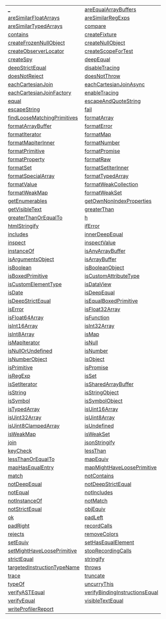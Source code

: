 |                                                                                                                             |                                                                                                                                   |
| --------------------------------------------------------------------------------------------------------------------------- | --------------------------------------------------------------------------------------------------------------------------------- |
| [_](https://hamedfathi.gitbook.io/aurelia-2-doc-api/testing/function/_)                                                     | [areEqualArrayBuffers](https://hamedfathi.gitbook.io/aurelia-2-doc-api/testing/function/areequalarraybuffers)                     |
| [areSimilarFloatArrays](https://hamedfathi.gitbook.io/aurelia-2-doc-api/testing/function/aresimilarfloatarrays)             | [areSimilarRegExps](https://hamedfathi.gitbook.io/aurelia-2-doc-api/testing/function/aresimilarregexps)                           |
| [areSimilarTypedArrays](https://hamedfathi.gitbook.io/aurelia-2-doc-api/testing/function/aresimilartypedarrays)             | [compare](https://hamedfathi.gitbook.io/aurelia-2-doc-api/testing/function/compare)                                               |
| [contains](https://hamedfathi.gitbook.io/aurelia-2-doc-api/testing/function/contains)                                       | [createFixture](https://hamedfathi.gitbook.io/aurelia-2-doc-api/testing/function/createfixture)                                   |
| [createFrozenNullObject](https://hamedfathi.gitbook.io/aurelia-2-doc-api/testing/function/createfrozennullobject)           | [createNullObject](https://hamedfathi.gitbook.io/aurelia-2-doc-api/testing/function/createnullobject)                             |
| [createObserverLocator](https://hamedfathi.gitbook.io/aurelia-2-doc-api/testing/function/createobserverlocator)             | [createScopeForTest](https://hamedfathi.gitbook.io/aurelia-2-doc-api/testing/function/createscopefortest)                         |
| [createSpy](https://hamedfathi.gitbook.io/aurelia-2-doc-api/testing/function/createspy)                                     | [deepEqual](https://hamedfathi.gitbook.io/aurelia-2-doc-api/testing/function/deepequal)                                           |
| [deepStrictEqual](https://hamedfathi.gitbook.io/aurelia-2-doc-api/testing/function/deepstrictequal)                         | [disableTracing](https://hamedfathi.gitbook.io/aurelia-2-doc-api/testing/function/disabletracing)                                 |
| [doesNotReject](https://hamedfathi.gitbook.io/aurelia-2-doc-api/testing/function/doesnotreject)                             | [doesNotThrow](https://hamedfathi.gitbook.io/aurelia-2-doc-api/testing/function/doesnotthrow)                                     |
| [eachCartesianJoin](https://hamedfathi.gitbook.io/aurelia-2-doc-api/testing/function/eachcartesianjoin)                     | [eachCartesianJoinAsync](https://hamedfathi.gitbook.io/aurelia-2-doc-api/testing/function/eachcartesianjoinasync)                 |
| [eachCartesianJoinFactory](https://hamedfathi.gitbook.io/aurelia-2-doc-api/testing/function/eachcartesianjoinfactory)       | [enableTracing](https://hamedfathi.gitbook.io/aurelia-2-doc-api/testing/function/enabletracing)                                   |
| [equal](https://hamedfathi.gitbook.io/aurelia-2-doc-api/testing/function/equal)                                             | [escapeAndQuoteString](https://hamedfathi.gitbook.io/aurelia-2-doc-api/testing/function/escapeandquotestring)                     |
| [escapeString](https://hamedfathi.gitbook.io/aurelia-2-doc-api/testing/function/escapestring)                               | [fail](https://hamedfathi.gitbook.io/aurelia-2-doc-api/testing/function/fail)                                                     |
| [findLooseMatchingPrimitives](https://hamedfathi.gitbook.io/aurelia-2-doc-api/testing/function/findloosematchingprimitives) | [formatArray](https://hamedfathi.gitbook.io/aurelia-2-doc-api/testing/function/formatarray)                                       |
| [formatArrayBuffer](https://hamedfathi.gitbook.io/aurelia-2-doc-api/testing/function/formatarraybuffer)                     | [formatError](https://hamedfathi.gitbook.io/aurelia-2-doc-api/testing/function/formaterror)                                       |
| [formatIterator](https://hamedfathi.gitbook.io/aurelia-2-doc-api/testing/function/formatiterator)                           | [formatMap](https://hamedfathi.gitbook.io/aurelia-2-doc-api/testing/function/formatmap)                                           |
| [formatMapIterInner](https://hamedfathi.gitbook.io/aurelia-2-doc-api/testing/function/formatmapiterinner)                   | [formatNumber](https://hamedfathi.gitbook.io/aurelia-2-doc-api/testing/function/formatnumber)                                     |
| [formatPrimitive](https://hamedfathi.gitbook.io/aurelia-2-doc-api/testing/function/formatprimitive)                         | [formatPromise](https://hamedfathi.gitbook.io/aurelia-2-doc-api/testing/function/formatpromise)                                   |
| [formatProperty](https://hamedfathi.gitbook.io/aurelia-2-doc-api/testing/function/formatproperty)                           | [formatRaw](https://hamedfathi.gitbook.io/aurelia-2-doc-api/testing/function/formatraw)                                           |
| [formatSet](https://hamedfathi.gitbook.io/aurelia-2-doc-api/testing/function/formatset)                                     | [formatSetIterInner](https://hamedfathi.gitbook.io/aurelia-2-doc-api/testing/function/formatsetiterinner)                         |
| [formatSpecialArray](https://hamedfathi.gitbook.io/aurelia-2-doc-api/testing/function/formatspecialarray)                   | [formatTypedArray](https://hamedfathi.gitbook.io/aurelia-2-doc-api/testing/function/formattypedarray)                             |
| [formatValue](https://hamedfathi.gitbook.io/aurelia-2-doc-api/testing/function/formatvalue)                                 | [formatWeakCollection](https://hamedfathi.gitbook.io/aurelia-2-doc-api/testing/function/formatweakcollection)                     |
| [formatWeakMap](https://hamedfathi.gitbook.io/aurelia-2-doc-api/testing/function/formatweakmap)                             | [formatWeakSet](https://hamedfathi.gitbook.io/aurelia-2-doc-api/testing/function/formatweakset)                                   |
| [getEnumerables](https://hamedfathi.gitbook.io/aurelia-2-doc-api/testing/function/getenumerables)                           | [getOwnNonIndexProperties](https://hamedfathi.gitbook.io/aurelia-2-doc-api/testing/function/getownnonindexproperties)             |
| [getVisibleText](https://hamedfathi.gitbook.io/aurelia-2-doc-api/testing/function/getvisibletext)                           | [greaterThan](https://hamedfathi.gitbook.io/aurelia-2-doc-api/testing/function/greaterthan)                                       |
| [greaterThanOrEqualTo](https://hamedfathi.gitbook.io/aurelia-2-doc-api/testing/function/greaterthanorequalto)               | [h](https://hamedfathi.gitbook.io/aurelia-2-doc-api/testing/function/h)                                                           |
| [htmlStringify](https://hamedfathi.gitbook.io/aurelia-2-doc-api/testing/function/htmlstringify)                             | [ifError](https://hamedfathi.gitbook.io/aurelia-2-doc-api/testing/function/iferror)                                               |
| [includes](https://hamedfathi.gitbook.io/aurelia-2-doc-api/testing/function/includes)                                       | [innerDeepEqual](https://hamedfathi.gitbook.io/aurelia-2-doc-api/testing/function/innerdeepequal)                                 |
| [inspect](https://hamedfathi.gitbook.io/aurelia-2-doc-api/testing/function/inspect)                                         | [inspectValue](https://hamedfathi.gitbook.io/aurelia-2-doc-api/testing/function/inspectvalue)                                     |
| [instanceOf](https://hamedfathi.gitbook.io/aurelia-2-doc-api/testing/function/instanceof)                                   | [isAnyArrayBuffer](https://hamedfathi.gitbook.io/aurelia-2-doc-api/testing/function/isanyarraybuffer)                             |
| [isArgumentsObject](https://hamedfathi.gitbook.io/aurelia-2-doc-api/testing/function/isargumentsobject)                     | [isArrayBuffer](https://hamedfathi.gitbook.io/aurelia-2-doc-api/testing/function/isarraybuffer)                                   |
| [isBoolean](https://hamedfathi.gitbook.io/aurelia-2-doc-api/testing/function/isboolean)                                     | [isBooleanObject](https://hamedfathi.gitbook.io/aurelia-2-doc-api/testing/function/isbooleanobject)                               |
| [isBoxedPrimitive](https://hamedfathi.gitbook.io/aurelia-2-doc-api/testing/function/isboxedprimitive)                       | [isCustomAttributeType](https://hamedfathi.gitbook.io/aurelia-2-doc-api/testing/function/iscustomattributetype)                   |
| [isCustomElementType](https://hamedfathi.gitbook.io/aurelia-2-doc-api/testing/function/iscustomelementtype)                 | [isDataView](https://hamedfathi.gitbook.io/aurelia-2-doc-api/testing/function/isdataview)                                         |
| [isDate](https://hamedfathi.gitbook.io/aurelia-2-doc-api/testing/function/isdate)                                           | [isDeepEqual](https://hamedfathi.gitbook.io/aurelia-2-doc-api/testing/function/isdeepequal)                                       |
| [isDeepStrictEqual](https://hamedfathi.gitbook.io/aurelia-2-doc-api/testing/function/isdeepstrictequal)                     | [isEqualBoxedPrimitive](https://hamedfathi.gitbook.io/aurelia-2-doc-api/testing/function/isequalboxedprimitive)                   |
| [isError](https://hamedfathi.gitbook.io/aurelia-2-doc-api/testing/function/iserror)                                         | [isFloat32Array](https://hamedfathi.gitbook.io/aurelia-2-doc-api/testing/function/isfloat32array)                                 |
| [isFloat64Array](https://hamedfathi.gitbook.io/aurelia-2-doc-api/testing/function/isfloat64array)                           | [isFunction](https://hamedfathi.gitbook.io/aurelia-2-doc-api/testing/function/isfunction)                                         |
| [isInt16Array](https://hamedfathi.gitbook.io/aurelia-2-doc-api/testing/function/isint16array)                               | [isInt32Array](https://hamedfathi.gitbook.io/aurelia-2-doc-api/testing/function/isint32array)                                     |
| [isInt8Array](https://hamedfathi.gitbook.io/aurelia-2-doc-api/testing/function/isint8array)                                 | [isMap](https://hamedfathi.gitbook.io/aurelia-2-doc-api/testing/function/ismap)                                                   |
| [isMapIterator](https://hamedfathi.gitbook.io/aurelia-2-doc-api/testing/function/ismapiterator)                             | [isNull](https://hamedfathi.gitbook.io/aurelia-2-doc-api/testing/function/isnull)                                                 |
| [isNullOrUndefined](https://hamedfathi.gitbook.io/aurelia-2-doc-api/testing/function/isnullorundefined)                     | [isNumber](https://hamedfathi.gitbook.io/aurelia-2-doc-api/testing/function/isnumber)                                             |
| [isNumberObject](https://hamedfathi.gitbook.io/aurelia-2-doc-api/testing/function/isnumberobject)                           | [isObject](https://hamedfathi.gitbook.io/aurelia-2-doc-api/testing/function/isobject)                                             |
| [isPrimitive](https://hamedfathi.gitbook.io/aurelia-2-doc-api/testing/function/isprimitive)                                 | [isPromise](https://hamedfathi.gitbook.io/aurelia-2-doc-api/testing/function/ispromise)                                           |
| [isRegExp](https://hamedfathi.gitbook.io/aurelia-2-doc-api/testing/function/isregexp)                                       | [isSet](https://hamedfathi.gitbook.io/aurelia-2-doc-api/testing/function/isset)                                                   |
| [isSetIterator](https://hamedfathi.gitbook.io/aurelia-2-doc-api/testing/function/issetiterator)                             | [isSharedArrayBuffer](https://hamedfathi.gitbook.io/aurelia-2-doc-api/testing/function/issharedarraybuffer)                       |
| [isString](https://hamedfathi.gitbook.io/aurelia-2-doc-api/testing/function/isstring)                                       | [isStringObject](https://hamedfathi.gitbook.io/aurelia-2-doc-api/testing/function/isstringobject)                                 |
| [isSymbol](https://hamedfathi.gitbook.io/aurelia-2-doc-api/testing/function/issymbol)                                       | [isSymbolObject](https://hamedfathi.gitbook.io/aurelia-2-doc-api/testing/function/issymbolobject)                                 |
| [isTypedArray](https://hamedfathi.gitbook.io/aurelia-2-doc-api/testing/function/istypedarray)                               | [isUint16Array](https://hamedfathi.gitbook.io/aurelia-2-doc-api/testing/function/isuint16array)                                   |
| [isUint32Array](https://hamedfathi.gitbook.io/aurelia-2-doc-api/testing/function/isuint32array)                             | [isUint8Array](https://hamedfathi.gitbook.io/aurelia-2-doc-api/testing/function/isuint8array)                                     |
| [isUint8ClampedArray](https://hamedfathi.gitbook.io/aurelia-2-doc-api/testing/function/isuint8clampedarray)                 | [isUndefined](https://hamedfathi.gitbook.io/aurelia-2-doc-api/testing/function/isundefined)                                       |
| [isWeakMap](https://hamedfathi.gitbook.io/aurelia-2-doc-api/testing/function/isweakmap)                                     | [isWeakSet](https://hamedfathi.gitbook.io/aurelia-2-doc-api/testing/function/isweakset)                                           |
| [join](https://hamedfathi.gitbook.io/aurelia-2-doc-api/testing/function/join)                                               | [jsonStringify](https://hamedfathi.gitbook.io/aurelia-2-doc-api/testing/function/jsonstringify)                                   |
| [keyCheck](https://hamedfathi.gitbook.io/aurelia-2-doc-api/testing/function/keycheck)                                       | [lessThan](https://hamedfathi.gitbook.io/aurelia-2-doc-api/testing/function/lessthan)                                             |
| [lessThanOrEqualTo](https://hamedfathi.gitbook.io/aurelia-2-doc-api/testing/function/lessthanorequalto)                     | [mapEquiv](https://hamedfathi.gitbook.io/aurelia-2-doc-api/testing/function/mapequiv)                                             |
| [mapHasEqualEntry](https://hamedfathi.gitbook.io/aurelia-2-doc-api/testing/function/maphasequalentry)                       | [mapMightHaveLoosePrimitive](https://hamedfathi.gitbook.io/aurelia-2-doc-api/testing/function/mapmighthavelooseprimitive)         |
| [match](https://hamedfathi.gitbook.io/aurelia-2-doc-api/testing/function/match)                                             | [notContains](https://hamedfathi.gitbook.io/aurelia-2-doc-api/testing/function/notcontains)                                       |
| [notDeepEqual](https://hamedfathi.gitbook.io/aurelia-2-doc-api/testing/function/notdeepequal)                               | [notDeepStrictEqual](https://hamedfathi.gitbook.io/aurelia-2-doc-api/testing/function/notdeepstrictequal)                         |
| [notEqual](https://hamedfathi.gitbook.io/aurelia-2-doc-api/testing/function/notequal)                                       | [notIncludes](https://hamedfathi.gitbook.io/aurelia-2-doc-api/testing/function/notincludes)                                       |
| [notInstanceOf](https://hamedfathi.gitbook.io/aurelia-2-doc-api/testing/function/notinstanceof)                             | [notMatch](https://hamedfathi.gitbook.io/aurelia-2-doc-api/testing/function/notmatch)                                             |
| [notStrictEqual](https://hamedfathi.gitbook.io/aurelia-2-doc-api/testing/function/notstrictequal)                           | [objEquiv](https://hamedfathi.gitbook.io/aurelia-2-doc-api/testing/function/objequiv)                                             |
| [ok](https://hamedfathi.gitbook.io/aurelia-2-doc-api/testing/function/ok)                                                   | [padLeft](https://hamedfathi.gitbook.io/aurelia-2-doc-api/testing/function/padleft)                                               |
| [padRight](https://hamedfathi.gitbook.io/aurelia-2-doc-api/testing/function/padright)                                       | [recordCalls](https://hamedfathi.gitbook.io/aurelia-2-doc-api/testing/function/recordcalls)                                       |
| [rejects](https://hamedfathi.gitbook.io/aurelia-2-doc-api/testing/function/rejects)                                         | [removeColors](https://hamedfathi.gitbook.io/aurelia-2-doc-api/testing/function/removecolors)                                     |
| [setEquiv](https://hamedfathi.gitbook.io/aurelia-2-doc-api/testing/function/setequiv)                                       | [setHasEqualElement](https://hamedfathi.gitbook.io/aurelia-2-doc-api/testing/function/sethasequalelement)                         |
| [setMightHaveLoosePrimitive](https://hamedfathi.gitbook.io/aurelia-2-doc-api/testing/function/setmighthavelooseprimitive)   | [stopRecordingCalls](https://hamedfathi.gitbook.io/aurelia-2-doc-api/testing/function/stoprecordingcalls)                         |
| [strictEqual](https://hamedfathi.gitbook.io/aurelia-2-doc-api/testing/function/strictequal)                                 | [stringify](https://hamedfathi.gitbook.io/aurelia-2-doc-api/testing/function/stringify)                                           |
| [targetedInstructionTypeName](https://hamedfathi.gitbook.io/aurelia-2-doc-api/testing/function/targetedinstructiontypename) | [throws](https://hamedfathi.gitbook.io/aurelia-2-doc-api/testing/function/throws)                                                 |
| [trace](https://hamedfathi.gitbook.io/aurelia-2-doc-api/testing/function/trace)                                             | [truncate](https://hamedfathi.gitbook.io/aurelia-2-doc-api/testing/function/truncate)                                             |
| [typeOf](https://hamedfathi.gitbook.io/aurelia-2-doc-api/testing/function/typeof)                                           | [uncurryThis](https://hamedfathi.gitbook.io/aurelia-2-doc-api/testing/function/uncurrythis)                                       |
| [verifyASTEqual](https://hamedfathi.gitbook.io/aurelia-2-doc-api/testing/function/verifyastequal)                           | [verifyBindingInstructionsEqual](https://hamedfathi.gitbook.io/aurelia-2-doc-api/testing/function/verifybindinginstructionsequal) |
| [verifyEqual](https://hamedfathi.gitbook.io/aurelia-2-doc-api/testing/function/verifyequal)                                 | [visibleTextEqual](https://hamedfathi.gitbook.io/aurelia-2-doc-api/testing/function/visibletextequal)                             |
| [writeProfilerReport](https://hamedfathi.gitbook.io/aurelia-2-doc-api/testing/function/writeprofilerreport)                 |                                                                                                                                   |